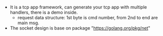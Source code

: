 - It is a tcp app framework, can generate your tcp app with multiple handlers, there is a demo inside.
    - request data structure: 1st byte is cmd number, from 2nd to end are main msg.
- The socket design is base on package "https://golang.org/pkg/net"